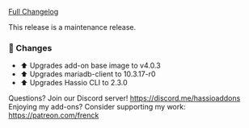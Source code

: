 [Full Changelog][changelog]

This release is a maintenance release.

### 🔨 Changes

- :arrow_up: Upgrades add-on base image to v4.0.3
- :arrow_up: Upgrades mariadb-client to 10.3.17-r0
- :arrow_up: Upgrades Hassio CLI to 2.3.0

[changelog]: https://github.com/hassio-addons/addon-ide/compare/v2.0.1...v2.0.2

Questions? Join our Discord server! https://discord.me/hassioaddons
Enjoying my add-ons? Consider supporting my work: https://patreon.com/frenck